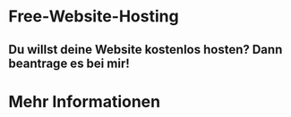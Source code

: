 # Free-Website-Hosting
## Du willst deine Website kostenlos hosten? Dann beantrage es bei mir!

# Mehr Informationen



